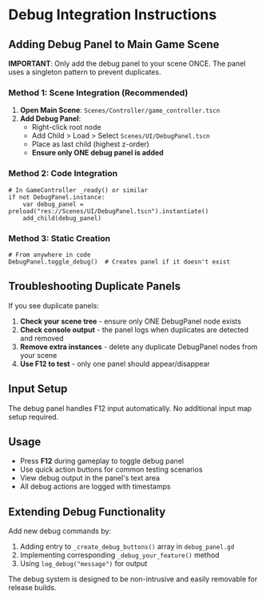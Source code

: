 # Debug Integration Instructions

## Adding Debug Panel to Main Game Scene

**IMPORTANT**: Only add the debug panel to your scene ONCE. The panel uses a singleton pattern to prevent duplicates.

### Method 1: Scene Integration (Recommended)
1. **Open Main Scene**: `Scenes/Controller/game_controller.tscn`
2. **Add Debug Panel**: 
   - Right-click root node
   - Add Child > Load > Select `Scenes/UI/DebugPanel.tscn`
   - Place as last child (highest z-order)
   - **Ensure only ONE debug panel is added**

### Method 2: Code Integration  
```gdscript
# In GameController _ready() or similar
if not DebugPanel.instance:
    var debug_panel = preload("res://Scenes/UI/DebugPanel.tscn").instantiate()
    add_child(debug_panel)
```

### Method 3: Static Creation
```gdscript
# From anywhere in code
DebugPanel.toggle_debug()  # Creates panel if it doesn't exist
```

## Troubleshooting Duplicate Panels

If you see duplicate panels:
1. **Check your scene tree** - ensure only ONE DebugPanel node exists
2. **Check console output** - the panel logs when duplicates are detected and removed
3. **Remove extra instances** - delete any duplicate DebugPanel nodes from your scene
4. **Use F12 to test** - only one panel should appear/disappear

## Input Setup

The debug panel handles F12 input automatically. No additional input map setup required.

## Usage

- Press **F12** during gameplay to toggle debug panel
- Use quick action buttons for common testing scenarios  
- View debug output in the panel's text area
- All debug actions are logged with timestamps

## Extending Debug Functionality

Add new debug commands by:
1. Adding entry to `_create_debug_buttons()` array in `debug_panel.gd`
2. Implementing corresponding `_debug_your_feature()` method
3. Using `log_debug("message")` for output

The debug system is designed to be non-intrusive and easily removable for release builds.